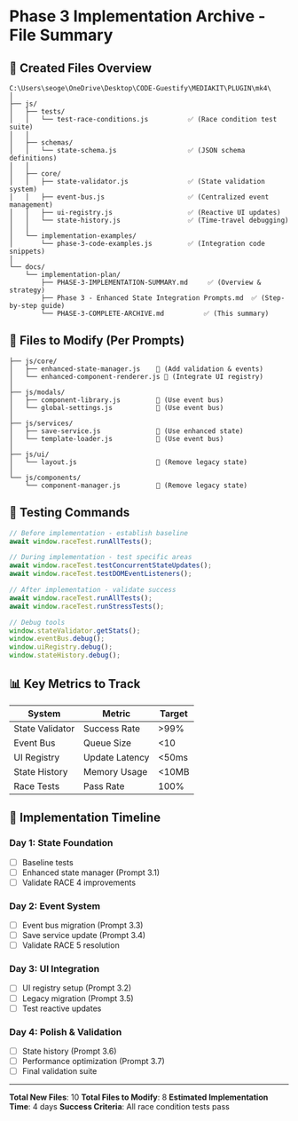 # Phase 3 Implementation Archive - File Summary

## 📁 Created Files Overview

```
C:\Users\seoge\OneDrive\Desktop\CODE-Guestify\MEDIAKIT\PLUGIN\mk4\
│
├── js/
│   ├── tests/
│   │   └── test-race-conditions.js          ✅ (Race condition test suite)
│   │
│   ├── schemas/
│   │   └── state-schema.js                  ✅ (JSON schema definitions)
│   │
│   ├── core/
│   │   ├── state-validator.js               ✅ (State validation system)
│   │   ├── event-bus.js                     ✅ (Centralized event management)
│   │   ├── ui-registry.js                   ✅ (Reactive UI updates)
│   │   └── state-history.js                 ✅ (Time-travel debugging)
│   │
│   └── implementation-examples/
│       └── phase-3-code-examples.js         ✅ (Integration code snippets)
│
└── docs/
    └── implementation-plan/
        ├── PHASE-3-IMPLEMENTATION-SUMMARY.md     ✅ (Overview & strategy)
        ├── Phase 3 - Enhanced State Integration Prompts.md  ✅ (Step-by-step guide)
        └── PHASE-3-COMPLETE-ARCHIVE.md          ✅ (This summary)
```

## 🔧 Files to Modify (Per Prompts)

```
├── js/core/
│   ├── enhanced-state-manager.js    📝 (Add validation & events)
│   └── enhanced-component-renderer.js 📝 (Integrate UI registry)
│
├── js/modals/
│   ├── component-library.js         📝 (Use event bus)
│   └── global-settings.js           📝 (Use event bus)
│
├── js/services/
│   ├── save-service.js              📝 (Use enhanced state)
│   └── template-loader.js           📝 (Use event bus)
│
├── js/ui/
│   └── layout.js                    📝 (Remove legacy state)
│
└── js/components/
    └── component-manager.js         📝 (Remove legacy state)
```

## 🧪 Testing Commands

```javascript
// Before implementation - establish baseline
await window.raceTest.runAllTests();

// During implementation - test specific areas
await window.raceTest.testConcurrentStateUpdates();
await window.raceTest.testDOMEventListeners();

// After implementation - validate success
await window.raceTest.runAllTests();
await window.raceTest.runStressTests();

// Debug tools
window.stateValidator.getStats();
window.eventBus.debug();
window.uiRegistry.debug();
window.stateHistory.debug();
```

## 📊 Key Metrics to Track

| System | Metric | Target |
|--------|--------|--------|
| State Validator | Success Rate | >99% |
| Event Bus | Queue Size | <10 |
| UI Registry | Update Latency | <50ms |
| State History | Memory Usage | <10MB |
| Race Tests | Pass Rate | 100% |

## 🚀 Implementation Timeline

### Day 1: State Foundation
- [ ] Baseline tests
- [ ] Enhanced state manager (Prompt 3.1)
- [ ] Validate RACE 4 improvements

### Day 2: Event System
- [ ] Event bus migration (Prompt 3.3)
- [ ] Save service update (Prompt 3.4)
- [ ] Validate RACE 5 resolution

### Day 3: UI Integration
- [ ] UI registry setup (Prompt 3.2)
- [ ] Legacy migration (Prompt 3.5)
- [ ] Test reactive updates

### Day 4: Polish & Validation
- [ ] State history (Prompt 3.6)
- [ ] Performance optimization (Prompt 3.7)
- [ ] Final validation suite

---

**Total New Files**: 10
**Total Files to Modify**: 8
**Estimated Implementation Time**: 4 days
**Success Criteria**: All race condition tests pass
